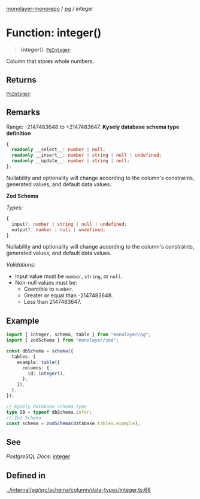 [monolayer-monorepo](../../index.md) / [pg](../index.md) / integer

# Function: integer()

> **integer**(): [`PgInteger`](../classes/PgInteger.md)

Column that stores whole numbers.

## Returns

[`PgInteger`](../classes/PgInteger.md)

## Remarks

Range: -2147483648 to +2147483647.
**Kysely database schema type definition**
```ts
{
  readonly __select__: number | null;
  readonly __insert__: number | string | null | undefined;
  readonly __update__: number | string | null;
};
```
Nullability and optionality will change according to the column's constraints, generated values, and default data values.

**Zod Schema**

*Types:*
```ts
{
  input?: number | string | null | undefined;
  output?: number | null | undefined;
}
```
Nullability and optionality will change according to the column's constraints, generated values, and default data values.

*Validations:*
- Input value must be `number`, `string`, or `null`.
- Non-null values must be:
  - Coercible to `number`.
  - Greater or equal than -2147483648.
  - Less than 2147483647.

## Example

```ts
import { integer, schema, table } from "monolayer/pg";
import { zodSchema } from "monolayer/zod";

const dbSchema = schema({
  tables: {
    example: table({
      columns: {
        id: integer(),
      },
    }),
  },
});

// Kysely database schema type
type DB = typeof dbSchema.infer;
// Zod Schema
const schema = zodSchema(database.tables.example);
```

## See

*PostgreSQL Docs*: [integer](https://www.postgresql.org/docs/current/datatype-numeric.html#DATATYPE-INT)

## Defined in

[../internal/pg/src/schema/column/data-types/integer.ts:68](https://github.com/dunkelbraun/monolayer/blob/6bdf3be3c6969418f99f4a76945aeb545cab66bd/internal/pg/src/schema/column/data-types/integer.ts#L68)
